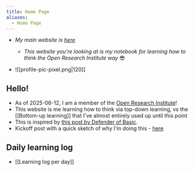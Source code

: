 ```yaml
---
title: Home Page
aliases:
  - Home Page
---
```

- *My main website is [here](https://www.alexislearning.me/)*
	- *This website you're looking at is my notebook for learning how to think the Open Research Institute way* 😎

- ![[profile-pic-pixel.png|120]]
## Hello!
- As of 2025-06-12, I am a member of the [Open Research Institute](https://defenderofthebasic.substack.com/p/how-do-we-bootstrap-the-open-research?utm_source=profile&utm_medium=reader2)!
- This website is me learning how to think via top-down learning, vs the [[Bottom-up learning]] that I've almost entirely used up until this point
- This is inspired by [this post by Defender of Basic](https://defenderofthebasic.substack.com/p/geoffrey-hinton-on-developing-your). 
- Kickoff post with a quick sketch of why I'm doing this - [here](https://www.alexislearning.me/learning-how-to-think/)
## Daily learning log
- [[Learning log per day]]
